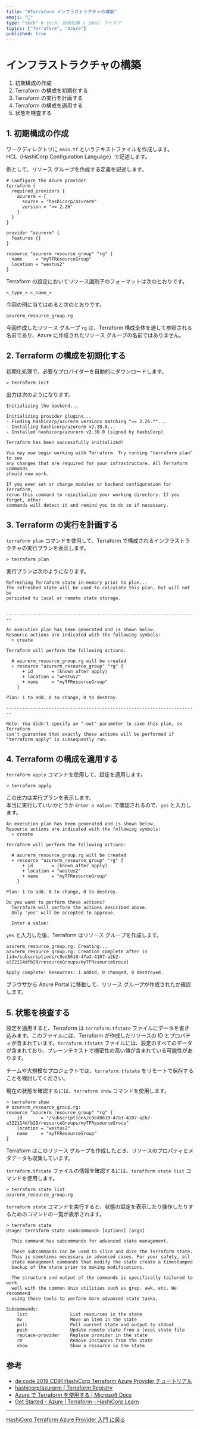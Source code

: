```yaml
---
title: "#Terraform インフラストラクチャの構築"
emoji: "🐡"
type: "tech" # tech: 技術記事 / idea: アイデア
topics: ["Terraform", "Azure"]
published: true
---
```


# インフラストラクチャの構築

1. 初期構成の作成
2. Terraform の構成を初期化する
3. Terraform の実行を計画する
4. Terraform の構成を適用する
5. 状態を検査する

## 1. 初期構成の作成

ワークディレクトリに `main.tf` というテキストファイルを作成します。  
HCL（HashiCorp Configuration Language）で記述します。

例として、リソース グループを作成する定義を記述します。

```
# Configure the Azure provider
terraform {
  required_providers {
    azurerm = {
      source = "hashicorp/azurerm"
      version = ">= 2.26"
    }
  }
}

provider "azurerm" {
  features {}
}

resource "azurerm_resource_group" "rg" {
  name     = "myTFResourceGroup"
  location = "westus2"
}
```

Terraform の設定においてリソース識別子のフォーマットは次のとおりです。  

```
<_type_>.<_name_>
```

今回の例に当てはめると次のとおりです。

```
azurerm_resource_group.rg
```

今回作成したリソース グループ `rg` は、Terraform 構成全体を通して参照される名前であり、Azure に作成されたリソース グループの名前ではありません。

## 2. Terraform の構成を初期化する

初期化処理で、必要なプロバイダーを自動的にダウンロードします。

```
> terraform init
```

出力は次のようになります。

```
Initializing the backend...

Initializing provider plugins...
- Finding hashicorp/azurerm versions matching ">= 2.26.*"...
- Installing hashicorp/azurerm v2.38.0...
- Installed hashicorp/azurerm v2.38.0 (signed by HashiCorp)

Terraform has been successfully initialized!

You may now begin working with Terraform. Try running "terraform plan" to see
any changes that are required for your infrastructure. All Terraform commands
should now work.

If you ever set or change modules or backend configuration for Terraform,
rerun this command to reinitialize your working directory. If you forget, other
commands will detect it and remind you to do so if necessary.
```

## 3. Terraform の実行を計画する

`terraform plan` コマンドを使用して、Terraform で構成されるインフラストラクチャの実行プランを表示します。

```
> terraform plan
```

実行プランは次のようになります。

```
Refreshing Terraform state in-memory prior to plan...
The refreshed state will be used to calculate this plan, but will not be
persisted to local or remote state storage.


------------------------------------------------------------------------

An execution plan has been generated and is shown below.
Resource actions are indicated with the following symbols:
  + create

Terraform will perform the following actions:

  # azurerm_resource_group.rg will be created
  + resource "azurerm_resource_group" "rg" {
      + id       = (known after apply)
      + location = "westus2"
      + name     = "myTFResourceGroup"
    }

Plan: 1 to add, 0 to change, 0 to destroy.

------------------------------------------------------------------------

Note: You didn't specify an "-out" parameter to save this plan, so Terraform
can't guarantee that exactly these actions will be performed if
"terraform apply" is subsequently run.
```

## 4. Terraform の構成を適用する

`terraform apply` コマンドを使用して、設定を適用します。

```
> terraform apply
```

この出力は実行プランを表示します。  
本当に実行していいかどうか `Enter a value:` で確認されるので、`yes` と入力します。

```
An execution plan has been generated and is shown below.
Resource actions are indicated with the following symbols:
  + create

Terraform will perform the following actions:

  # azurerm_resource_group.rg will be created
  + resource "azurerm_resource_group" "rg" {
      + id       = (known after apply)
      + location = "westus2"
      + name     = "myTFResourceGroup"
    }

Plan: 1 to add, 0 to change, 0 to destroy.

Do you want to perform these actions?
  Terraform will perform the actions described above.
  Only 'yes' will be accepted to approve.

  Enter a value:
```

`yes` と入力した後、Terraform はリソース グループを作成します。

```
azurerm_resource_group.rg: Creating...
azurerm_resource_group.rg: Creation complete after 1s [id=/subscriptions/c9ed8610-47a3-4107-a2b2-a322114dfb29/resourceGroups/myTFResourceGroup]

Apply complete! Resources: 1 added, 0 changed, 0 destroyed.
```

ブラウザから Azure Portal に移動して、リソース グループが作成されたか確認します。

## 5. 状態を検査する

設定を適用すると、Terraform は `terraform.tfstate` ファイルにデータを書き込みます。このファイルには、Terraform が作成したリソースの ID とプロパティが含まれています。`terraform.tfstate` ファイルには、設定のすべてのデータが含まれており、プレーンテキストで機密性の高い値が含まれている可能性があります。

チームや大規模なプロジェクトでは、`terraform.tfstate` をリモートで保存することを検討してください。

現在の状態を確認するには、`terraform show` コマンドを使用します。

```
> terraform show
# azurerm_resource_group.rg:
resource "azurerm_resource_group" "rg" {
    id       = "/subscriptions/c9ed8610-47a3-4107-a2b2-a322114dfb29/resourceGroups/myTFResourceGroup"
    location = "westus2"
    name     = "myTFResourceGroup"
}
```

Terraform はこのリソース グループを作成したとき、リソースのプロパティとメタデータも収集しています。

`terraform.tfstate` ファイルの情報を確認するには、`terafform state list` コマンドを使用します。

```
> terraform state list
azurerm_resource_group.rg
```

`terraform state` コマンドを実行すると、状態の設定を表示したり操作したりするためのコマンドの一覧が表示されます。

```
> terraform state
Usage: terraform state <subcommand> [options] [args]

  This command has subcommands for advanced state management.

  These subcommands can be used to slice and dice the Terraform state.
  This is sometimes necessary in advanced cases. For your safety, all
  state management commands that modify the state create a timestamped
  backup of the state prior to making modifications.

  The structure and output of the commands is specifically tailored to work
  well with the common Unix utilities such as grep, awk, etc. We recommend
  using those tools to perform more advanced state tasks.

Subcommands:
    list                List resources in the state
    mv                  Move an item in the state
    pull                Pull current state and output to stdout
    push                Update remote state from a local state file
    replace-provider    Replace provider in the state
    rm                  Remove instances from the state
    show                Show a resource in the state
```

## 参考

- [de:code 2019 CD91 HashiCorp Terraform Azure Provider チュートリアル](https://eventmarketing.blob.core.windows.net/decode2019-after/decode19_PDF_CD91.pdf)
- [hashicorp/azurerm | Terraform Registry](https://registry.terraform.io/providers/hashicorp/azurerm/latest/docs)
- [Azure で Terraform を使用する | Microsoft Docs](https://docs.microsoft.com/ja-jp/azure/developer/terraform/overview)
- [Get Started - Azure | Terraform - HashiCorp Learn](https://learn.hashicorp.com/collections/terraform/azure-get-started)

---

[HashiCorp Terraform Azure Provider 入門 に戻る](terraform-index)
